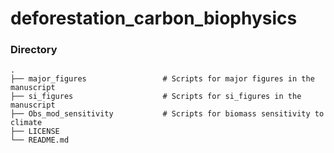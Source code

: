 # deforestation_carbon_biophysics

### Directory
    .
    ├── major_figures                 # Scripts for major figures in the manuscript
    ├── si_figures                    # Scripts for si_figures in the manuscript
    ├── Obs_mod_sensitivity           # Scripts for biomass sensitivity to climate
    ├── LICENSE
    └── README.md
